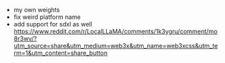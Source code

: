 - my own weights
- fix weird platform name
- add support for sdxl as well https://www.reddit.com/r/LocalLLaMA/comments/1k3ygru/comment/mo8r3wv/?utm_source=share&utm_medium=web3x&utm_name=web3xcss&utm_term=1&utm_content=share_button